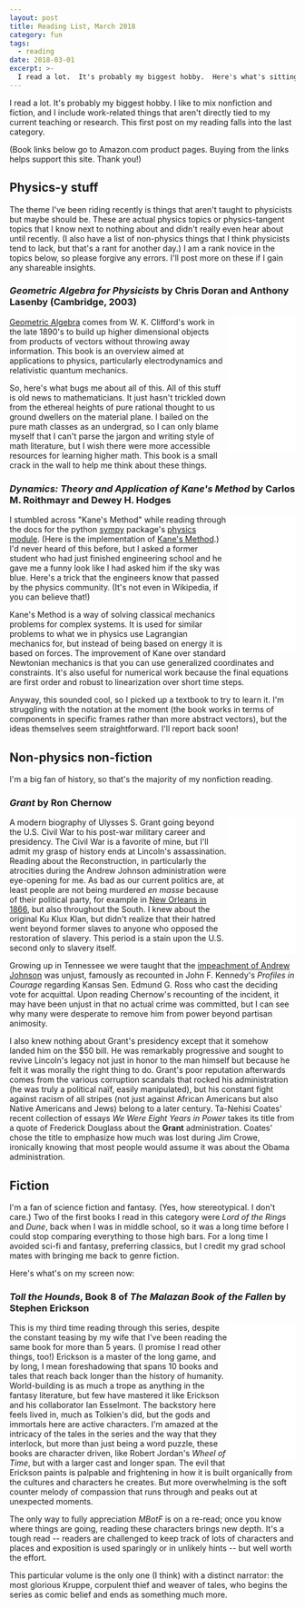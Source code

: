 ```yaml
---
layout: post
title: Reading List, March 2018
category: fun
tags:
  - reading
date: 2018-03-01
excerpt: >-
  I read a lot.  It's probably my biggest hobby.  Here's what's sitting on my desk or in my ebook right now.
---
```

<!-- TODO: Add amazon links, more external links -->
I read a lot.  It's probably my biggest hobby.  I like to mix nonfiction and fiction, and I include work-related things that aren't directly tied to my current teaching or research.  This first post on my reading falls into the last category.

(Book links below go to Amazon.com product pages.  Buying from the links helps support this site. Thank you!)

## Physics-y stuff

The theme I've been riding recently is things that aren't taught to physicists but maybe should be.  These are actual physics topics or physics-tangent topics that I know next to nothing about and didn't really even hear about until recently.  (I also have a list of non-physics things that I think physicists tend to lack, but that's a rant for another day.)  I am a rank novice in the topics below, so please forgive any errors.  I'll post more on these if I gain any shareable insights.

### *Geometric Algebra for Physicists* by Chris Doran and Anthony Lasenby (Cambridge, 2003)
<iframe style="width:120px;height:240px;float:right;" marginwidth="0" marginheight="0" scrolling="no" frameborder="0" src="//ws-na.amazon-adsystem.com/widgets/q?ServiceVersion=20070822&OneJS=1&Operation=GetAdHtml&MarketPlace=US&source=ss&ref=as_ss_li_til&ad_type=product_link&tracking_id=&marketplace=amazon&region=US&placement=0521715954&asins=0521715954&linkId=f1c5b3569b168e10d61ae25fe4d8aa47&show_border=true&link_opens_in_new_window=true"></iframe>

[Geometric Algebra](https://en.wikipedia.org/wiki/Geometric_algebra) comes from W. K. Clifford's work in the late 1890's to build up higher dimensional objects from products of vectors without throwing away information.  This book is an overview aimed at applications to physics, particularly electrodynamics and relativistic quantum mechanics.

So, here's what bugs me about all of this.  All of this stuff is old news to mathematicians.  It just hasn't trickled down from the ethereal heights of pure rational thought to us ground dwellers on the material plane.  I bailed on the pure math classes as an undergrad, so I can only blame myself that I can't parse the jargon and writing style of math literature, but I wish there were more accessible resources for learning higher math.  This book is a small crack in the wall to help me think about these things.
<!--
[Buy it on Amazon.com!](http://amzn.to/2FBb5Sv)
-->
### *Dynamics: Theory and Application of Kane's Method* by Carlos M. Roithmayr and Dewey H. Hodges
<iframe style="width:120px;height:240px;float:right;" marginwidth="0" marginheight="0" scrolling="no" frameborder="0" src="//ws-na.amazon-adsystem.com/widgets/q?ServiceVersion=20070822&OneJS=1&Operation=GetAdHtml&MarketPlace=US&source=ss&ref=as_ss_li_til&ad_type=product_link&tracking_id=corcoviloslab-20&marketplace=amazon&region=US&placement=1107005698&asins=1107005698&linkId=2c76d9196223b896d698108d92e8d49d&show_border=true&link_opens_in_new_window=true"></iframe>

I stumbled across "Kane's Method" while reading through the docs for the python [sympy](http://www.sympy.org/en/index.html) package's [physics module](http://docs.sympy.org/latest/modules/physics/index.html).  (Here is the implementation of [Kane's Method](http://docs.sympy.org/latest/modules/physics/mechanics/api/kane_lagrange.html).)  I'd never heard of this before, but I asked a former student who had just finished engineering school and he gave me a funny look like I had asked him if the sky was blue.  Here's a trick that the engineers know that passed by the physics community.  (It's not even in Wikipedia, if you can believe that!)

Kane's Method is a way of solving classical mechanics problems for complex systems.  It is used for similar problems to what we in physics use Lagrangian mechanics for, but instead of being based on energy it is based on forces.  The improvement of Kane over standard Newtonian mechanics is that you can use generalized coordinates and constraints.  It's also useful for numerical work because the final equations are first order and robust to linearization over short time steps.

Anyway, this sounded cool, so I picked up a textbook to try to learn it.  I'm struggling with the notation at the moment (the book works in terms of components in specific frames rather than more abstract vectors), but the ideas themselves seem straightforward.  I'll report back soon!
<!--
[Buy it on Amazon.com!](http://amzn.to/2GQNzR5)
-->
## Non-physics non-fiction

I'm a big fan of history, so that's the majority of my nonfiction reading.

### *Grant* by Ron Chernow
<iframe style="width:120px;height:240px;float:right;" marginwidth="0" marginheight="0" scrolling="no" frameborder="0" src="//ws-na.amazon-adsystem.com/widgets/q?ServiceVersion=20070822&OneJS=1&Operation=GetAdHtml&MarketPlace=US&source=ss&ref=as_ss_li_til&ad_type=product_link&tracking_id=corcoviloslab-20&marketplace=amazon&region=US&placement=159420487X&asins=159420487X&linkId=c93c58c1fcde4c365cb699b85380cb79&show_border=true&link_opens_in_new_window=true"></iframe>

A modern biography of Ulysses S. Grant going beyond the U.S. Civil War to his post-war military career and presidency.  The Civil War is a favorite of mine, but I'll admit my grasp of history ends at Lincoln's assassination.  Reading about the Reconstruction, in particularly the atrocities during the Andrew Johnson administration were eye-opening for me.  As bad as our current politics are, at least people are not being murdered *en masse* because of their political party, for example in [New Orleans in 1866](https://en.wikipedia.org/wiki/New_Orleans_massacre_of_1866), but also throughout the South.  I knew about the original Ku Klux Klan, but didn't realize that their hatred went beyond former slaves to anyone who opposed the restoration of slavery.  This period is a stain upon the U.S. second only to slavery itself.

Growing up in Tennessee we were taught that the [impeachment of Andrew Johnson](https://en.wikipedia.org/wiki/Impeachment_of_Andrew_Johnson) was unjust, famously as recounted in John F. Kennedy's *Profiles in Courage* regarding Kansas Sen. Edmund G. Ross who cast the deciding vote for acquittal.  Upon reading Chernow's recounting of the incident, it may have been unjust in that no actual crime was committed, but I can see why many were desperate to remove him from power beyond partisan animosity.

I also knew nothing about Grant's presidency except that it somehow landed him on the $50 bill.  He was remarkably progressive and sought to revive Lincoln's legacy not just in honor to the man himself but because he felt it was morally the right thing to do.  Grant's poor reputation afterwards comes from the various corruption scandals that rocked his administration (he was truly a political naïf, easily manipulated), but his constant fight against racism of all stripes (not just against African Americans but also Native Americans and Jews) belong to a later century.  Ta-Nehisi Coates' recent collection of essays *We Were Eight Years in Power* takes its title from a quote of Frederick Douglass about the **Grant** administration.  Coates' chose the title to emphasize how much was lost during Jim Crowe, ironically knowing that most people would assume it was about the Obama administration.
<!--
[Buy it on Amazon.com!](http://amzn.to/2HOaz4i)
-->
## Fiction
I'm a fan of science fiction and fantasy.  (Yes, how stereotypical.  I don't care.)  Two of the first books I read in this category were *Lord of the Rings* and *Dune*, back when I was in middle school, so it was a long time before I could stop comparing everything to those high bars.  For a long time I avoided sci-fi and fantasy, preferring classics, but I credit my grad school mates with bringing me back to genre fiction.

Here's what's on my screen now:
### *Toll the Hounds*, Book 8 of *The Malazan Book of the Fallen* by Stephen Erickson

<iframe style="width:120px;height:240px;float:right;" marginwidth="0" marginheight="0" scrolling="no" frameborder="0"  src="//ws-na.amazon-adsystem.com/widgets/q?ServiceVersion=20070822&OneJS=1&Operation=GetAdHtml&MarketPlace=US&source=ss&ref=as_ss_li_til&ad_type=product_link&tracking_id=corcoviloslab-20&marketplace=amazon&region=US&placement=B00HL0MA3W&asins=B00HL0MA3W&linkId=ba1b66c83a8f6c90d967a93d47f5e103&show_border=true&link_opens_in_new_window=true"></iframe>

This is my third time reading through this series, despite the constant teasing by my wife that I've been reading the same book for more than 5 years. (I promise I read other things, too!)  Erickson is a master of the long game, and by long, I mean foreshadowing that spans 10 books and tales that reach back longer than the history of humanity.  World-building is as much a trope as anything in the fantasy literature, but few have mastered it like Erickson and his collaborator Ian Esselmont.  The backstory here feels lived in, much as Tolkien's did, but the gods and immortals here are active characters.  I'm amazed at the intricacy of the tales in the series and the way that they interlock, but more than just being a word puzzle, these books are character driven, like Robert Jordan's *Wheel of Time*, but with a larger cast and longer span.  The evil that Erickson paints is palpable and frightening in how it is built organically from the cultures and characters he creates.  But more overwhelming is the soft counter melody of compassion that runs through and peaks out at unexpected moments.

The only way to fully appreciation *MBotF* is on a re-read; once you know where things are going, reading these characters brings new depth.  It's a tough read -- readers are challenged to keep track of lots of characters and places and exposition is used sparingly or in unlikely hints -- but well worth the effort.

This particular volume is the only one (I think) with a distinct narrator: the most glorious Kruppe, corpulent thief and weaver of tales, who begins the series as comic belief and ends as something much more.
<!--
[Buy it on Amazon.com](http://amzn.to/2ov6s5j)
-->
